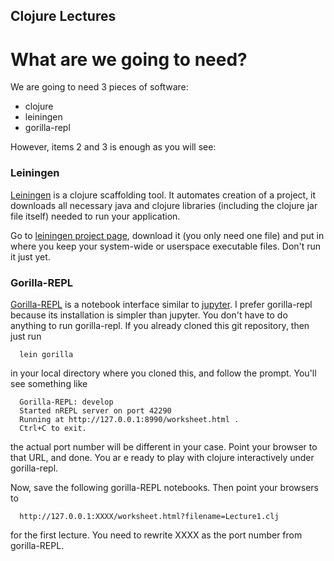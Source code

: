Clojure Lectures
----------------

What are we going to need?
==========================

We are going to need 3 pieces of software:

* clojure
* leiningen
* gorilla-repl

However, items 2 and 3 is enough as you will see:

### Leiningen

[Leiningen][1] is a clojure scaffolding tool. It automates creation of a project, it downloads all necessary java and clojure libraries (including the clojure jar file itself) needed to run your application.

Go to [leiningen project page][1], download it (you only need one file) and put in where you keep your system-wide or userspace executable files. Don't run it just yet.

### Gorilla-REPL

[Gorilla-REPL][2] is a notebook interface similar to [jupyter][4]. I prefer gorilla-repl because its installation is simpler than jupyter.  You don't have to do anything to run gorilla-repl. If you already
cloned this git repository, then just run

      lein gorilla

in your local directory where you cloned this, and follow the prompt. You'll see something like

      Gorilla-REPL: develop
      Started nREPL server on port 42290
      Running at http://127.0.0.1:8990/worksheet.html .
      Ctrl+C to exit.

the actual port number will be different in your case. Point your browser to that URL, and done. You ar e ready to play with clojure interactively under gorilla-repl.

Now, save the following gorilla-REPL notebooks. Then point your browsers to 

      http://127.0.0.1:XXXX/worksheet.html?filename=Lecture1.clj 

for the first lecture. You need to rewrite XXXX as the port number from gorilla-REPL.

[1]: http://leiningen.org/
[2]: http://gorilla-repl.org/
[3]: http://github.com
[4]: http://jupyter.org/
